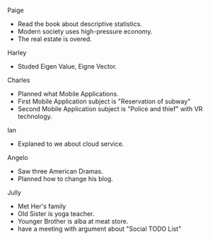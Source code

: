 Paige
 - Read the book about descriptive statistics.
 - Modern society uses high-pressure economy.
 - The real estate is overed.

Harley
 - Studed Eigen Value, Eigne Vector.

Charles
 - Planned what Mobile Applications.
 - First Mobile Application subject is "Reservation of subway"
 - Second Mobile Application subject is "Police and thief" with VR technology.
 
Ian
 - Explaned to we about cloud service.

Angelo
 - Saw three American Dramas.
 - Planned how to change his blog.

Jully
 - Met Her's family
 - Old Sister is yoga teacher.
 - Younger Brother is alba at meat store.
 - have a meeting with argument about "Social TODO List"
 
